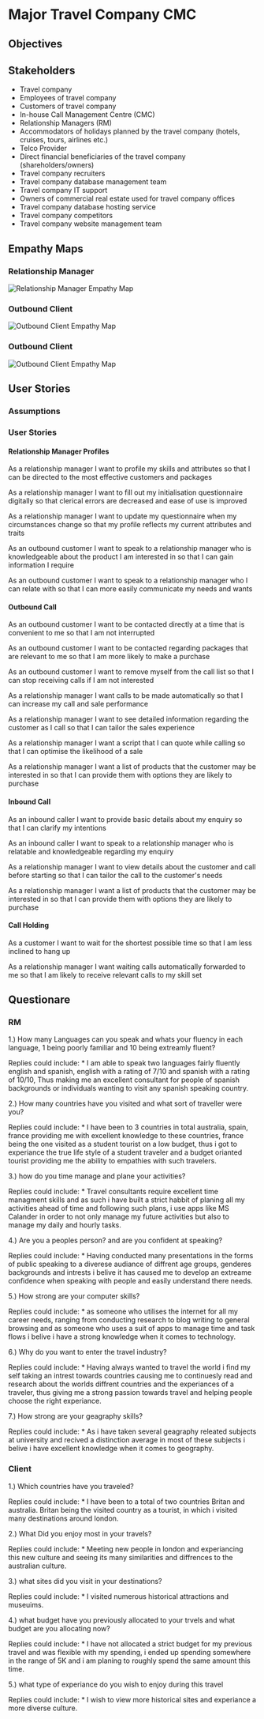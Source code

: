 # Major Travel Company CMC

## Objectives

## Stakeholders
* Travel company
* Employees of travel company
* Customers of travel company
* In-house Call Management Centre (CMC)
* Relationship Managers (RM)
* Accommodators of holidays planned by the travel company (hotels, cruises, tours, airlines etc.)
* Telco Provider
* Direct financial beneficiaries of the travel company (shareholders/owners)
* Travel company recruiters
* Travel company database management team
* Travel company IT support
* Owners of commercial real estate used for travel company offices
* Travel company database hosting service
* Travel company competitors
* Travel company website management team

## Empathy Maps
### Relationship Manager
![Relationship Manager Empathy Map](./em_relationship_manager.jpg)
### Outbound Client
![Outbound Client Empathy Map](./em_outbound_client.jpg)
### Outbound Client
![Outbound Client Empathy Map](./empathy_map_for_incall_client.PNG)

## User Stories
### Assumptions
### User Stories
#### Relationship Manager Profiles

As a relationship manager I want to profile my skills and attributes so that I can be directed to the most effective customers and packages

As a relationship manager I want to fill out my initialisation questionnaire digitally so that clerical errors are decreased and ease of use is improved

As a relationship manager I want to update my questionnaire when my circumstances change so that my profile reflects my current attributes and traits

As an outbound customer I want to speak to a relationship manager who is knowledgeable about the product I am interested in so that I can gain information I require

As an outbound customer I want to speak to a relationship manager who I can relate with so that I can more easily communicate my needs and wants 


#### Outbound Call
As an outbound customer I want to be contacted directly at a time that is convenient to me so that I am not interrupted

As an outbound customer I want to be contacted regarding packages that are relevant to me so that I am more likely to make a purchase

As an outbound customer I want to remove myself from the call list so that I can stop receiving calls if I am not interested

As a relationship manager I want calls to be made automatically so that I can increase my call and sale performance

As a relationship manager I want to see detailed information regarding the customer as I call so that I can tailor the sales experience

As a relationship manager I want a script that I can quote while calling so that I can optimise the likelihood of a sale

As a relationship manager I want a list of products that the customer may be interested in so that I can provide them with options they are likely to purchase


#### Inbound Call
As an inbound caller I want to provide basic details about my enquiry so that I can clarify my intentions

As an inbound caller I want to speak to a relationship manager who is relatable and knowledgeable regarding my enquiry

As a relationship manager I want to view details about the customer and call before starting so that I can tailor the call to the customer's needs

As a relationship manager I want a list of products that the customer may be interested in so that I can provide them with options they are likely to purchase


#### Call Holding
As a customer I want to wait for the shortest possible time so that I am less inclined to hang up

As a relationship manager I want waiting calls automatically forwarded to me so that I am likely to receive relevant calls to my skill set

## Questionare
### RM
1.) How many Languages can you speak and whats your fluency in each language, 1 being poorly familiar and 10 being extreamly fluent?

Replies could include:
                        * I am able to speak two languages fairly fluently english and spanish, english with a rating of 7/10 and spanish with a rating of 10/10,
                          Thus making me an excellent consultant for people of spanish backgrounds or individuals wanting to visit any spanish speaking country.
        
2.) How many countries have you visited and what sort of traveller were you?

Replies could include:
                        * I have been to 3 countries in total australia, spain, france providing me with excellent knowledge to these countries, france being the 
                        one visited as a student tourist on a low budget, thus i got to experiance the true life style of a student traveler and a budget orianted
                        tourist providing me the ability to empathies with such travelers.
                        
3.) how do you time manage and plane your activities?

Replies could include:
                        * Travel consultants require excellent time managment skills and as such i have built a strict habbit of planing all my activities ahead 
                        of time and following such plans, i use apps like MS Calander in order to not only manage my future activities but also to manage my daily
                        and hourly tasks.

4.) Are you a peoples person? and are you confident at speaking?

Replies could include:
                        * Having conducted many presentations in the forms of public speaking to a diverese audiance of diffrent age groups, genderes backgrounds
                        and intrests i belive it has caused me to develop an extreame confidence when speaking with people and easily understand there needs.
                        
5.) How strong are your computer skills?

Replies could include:
                        * as someone who utilises the internet for all my career needs, ranging from conducting research to blog writing to general browsing 
                        and as someone who uses a suit of apps to manage time and task flows i belive i have a strong knowledge when it comes to technology.

6.) Why do you want to enter the travel industry?

Replies could include:
                        * Having always wanted to travel the world i find my self taking an intrest towards countries causing me to continuesly read and research
                        about the worlds diffrent countries and the experiances of a traveler, thus giving me a strong passion towards travel and helping people 
                        choose the right experiance.

7.) How strong are your geagraphy skills?

Replies could include:
                        * As i have taken several geagraphy releated subjects at university and recived a distinction average in most of these subjects i belive 
                        i have excellent knowledge when it comes to geography.
                        
### Client
1.) Which countries have you traveled?

Replies could include:
                        * I have been to a total of two countries Britan and australia. Britan being the visited country as a tourist, in which i visited 
                        many destinations around london.
                        
2.) What Did you enjoy most in your travels?

Replies could include:
                        * Meeting new people in london and experiancing this new culture and seeing its many similarities and diffrences to the australian
                        culture.
                        
3.) what sites did you visit in your destinations?

Replies could include:
                        * I visited numerous historical attractions and museuims.
                        
4.) what budget have you previously allocated to your trvels and what budget are you allocating now? 

Replies could include:
                        * I have not allocated a strict budget for my previous travel and was flexible with my spending, i ended up spending somewhere in the range of 5K
                        and i am planing to roughly spend the same amount this time.
                        
5.) what type of experiance do you wish to enjoy during this travel

Replies could include:
                        * I wish to view more historical sites and experiance a more diverse culture.



























